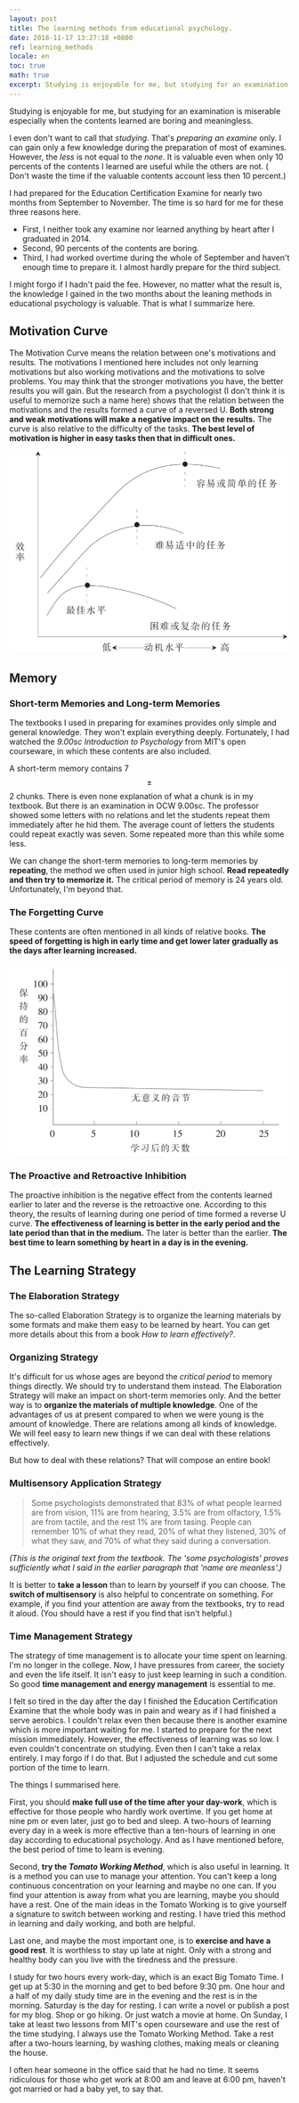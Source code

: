```yaml
---
layout: post
title: The learning methods from educational psychology.
date: 2018-11-17 13:27:18 +0800
ref: learning_methods
locale: en
toc: true
math: true
excerpt: Studying is enjoyable for me, but studying for an examination is miserable especially when the contents learned are boring and meaningless.
---
```

Studying is enjoyable for me, but studying for an examination is miserable especially when the contents learned are boring and meaningless.

I even don't want to call that *studying*. That's *preparing an examine* only. I can gain only a few knowledge during the preparation of most of examines. However, the *less* is not equal to the *none*. It is valuable even when only 10 percents of the contents I learned are useful while the others are not. ( Don't waste the time if the valuable contents account less then 10 percent.)

I had prepared for the Education Certification Examine for nearly two months from September to November. The time is so hard for me for these three reasons here.

- First, I neither took any examine nor learned anything by heart after I graduated in 2014.
- Second, 90 percents of the contents are boring.
- Third, I had worked overtime during the whole of September and haven't enough time to prepare it. I almost hardly prepare for the third subject.

I might forgo if I hadn't paid the fee. However, no matter what the result is, the knowledge I gained in the two months about the leaning methods in educational psychology is valuable. That is what I summarize here.

## Motivation Curve

The Motivation Curve means the relation between one's motivations and results. The motivations I mentioned here includes not only learning motivations but also working motivations and the motivations to solve problems. You may think that the stronger motivations you have, the better results you will gain. But the research from a psychologist (I don't think it is useful to memorize such a name here) shows that the relation between the motivations and the results formed a curve of a reversed U. **Both strong and weak motivations will make a negative impact on the results.** The curve is also relative to the difficulty of the tasks. **The best level of motivation is higher in easy tasks then that in difficult ones.**

![The Motivation Curve in Learning](/img/learning_1.jpg)

## Memory

### Short-term Memories and Long-term Memories

The textbooks I used in preparing for examines provides only simple and general knowledge. They won't explain everything deeply. Fortunately, I had watched the  *9.00sc Introduction to Psychology* from MIT's open courseware, in which these contents are also included.

A short-term memory contains 7 $$\pm $$ 2 chunks. There is even none explanation of what a chunk is in my textbook. But there is an examination in OCW 9.00sc. The professor showed some letters with no relations and let the students repeat them immediately after he hid them. The average count of letters the students could repeat exactly was seven. Some repeated more than this while some less.

We can change the short-term memories to long-term memories by **repeating**, the method we often used in junior high school. **Read repeatedly and then try to memorize it.** The critical period of memory is 24 years old. Unfortunately, I'm beyond that.

### The Forgetting Curve

These contents are often mentioned in all kinds of relative books. **The speed of forgetting is high in early time and get lower later gradually as the days after learning increased.**

![The forgetting curve](/img/learning_2.jpg)

### The Proactive and Retroactive Inhibition

The proactive inhibition is the negative effect from the contents learned earlier to later and the reverse is the retroactive one. According to this theory, the results of learning during one period of time formed a reverse U curve. **The effectiveness of learning is better in the early period and the late period than that in the medium.** The later is better than the earlier. **The best time to learn something by heart in a day is in the evening.**

## The Learning Strategy

### The Elaboration Strategy

The so-called Elaboration Strategy is to organize the learning materials by some formats and make them easy to be learned by heart. You can get more details about this from a book *How to learn effectively?*.

### Organizing Strategy

It's difficult for us whose ages are beyond the *critical period*  to memory things directly. We should try to understand them instead. The Elaboration Strategy will make an impact on short-term memories only. And the better way is to **organize the materials of multiple knowledge**. One of the advantages of us at present compared to when we were young is the amount of knowledge. There are relations among all kinds of knowledge. We will feel easy to learn new things if we can deal with these relations effectively.

But how to deal with these relations? That will compose an entire book!

### Multisensory Application Strategy

> Some psychologists demonstrated that 83% of what people learned are from vision, 11% are from hearing, 3.5% are from olfactory, 1.5% are from tactile, and the rest 1% are from tasing. People can remember 10% of what they read, 20% of what they listened, 30% of what they saw, and 70% of what they said during a conversation.

*(This is the original text from the textbook. The 'some psychologists' proves sufficiently what I said in the earlier paragraph that 'name are meanless'.)*

It is better to **take a lesson** than to learn by yourself if you can choose. The **switch of multisensory** is also helpful to concentrate on something. For example, if you find your attention are away from the textbooks, try to read it aloud. (You should have a rest if you find that isn't helpful.)

### Time Management Strategy

The strategy of time management is to allocate your time spent on learning. I'm no longer in the college. Now, I have pressures from career, the society and even the life itself. It isn't easy to just keep learning in such a condition. So good **time management and energy management** is essential to me.

I felt so tired in the day after the day I finished the Education Certification Examine that the whole body was in pain and weary as if I had finished a serve aerobics. I couldn't relax even then because there is another examine which is more important waiting for me. I started to prepare for the next mission immediately. However, the effectiveness of learning was so low. I even couldn't concentrate on studying. Even then I can't take a relax entirely. I may forgo if I do that. But I adjusted the schedule and cut some portion of the time to learn.

The things I summarised here.

First, you should **make full use of the time after your day-work**, which is effective for those people who hardly work overtime. If you get home at nine pm or even later, just go to bed and sleep. A two-hours of learning every day in a week is more effective than a ten-hours of learning in one day according to educational psychology. And as I have mentioned before, the best period of time to learn is evening.

Second, **try the *Tomato Working Method***, which is also useful in learning. It is a method you can use to manage your attention. You can't keep a long continuous concentration on your learning and maybe no one can. If you find your attention is away from what you are learning, maybe you should have a rest. One of the main ideas in the Tomato Working is to give yourself a signature to switch between working and resting. I have tried this method in learning and daily working, and both are helpful.

Last one, and maybe the most important one, is to **exercise and have a good rest**. It is worthless to stay up late at night. Only with a strong and healthy body can you live with the tiredness and the pressure.

I study for two hours every work-day, which is an exact Big Tomato Time. I get up at 5:30 in the morning and get to bed before 9:30 pm. One hour and a half of my daily study time are in the evening and the rest is in the morning. Saturday is the day for resting. I can write a novel or publish a post for my blog. Shop or go hiking. Or just watch a movie at home. On Sunday, I take at least two lessons from MIT's open courseware and use the rest of the time studying. I always use the Tomato Working Method. Take a rest after a two-hours learning, by washing clothes, making meals or cleaning the house.

I often hear someone in the office said that he had no time. It seems ridiculous for those who get work at 8:00 am and leave at 6:00 pm,  haven't got married or had a baby yet, to say that.
